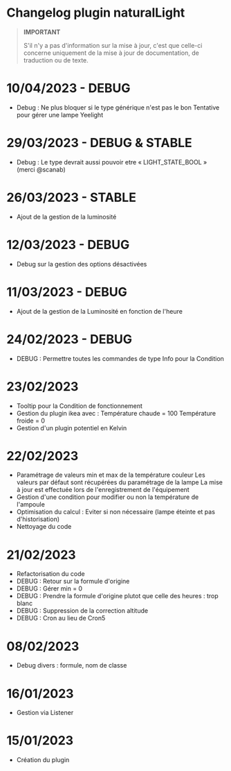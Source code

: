 # Changelog plugin naturalLight

>**IMPORTANT**
>
>S'il n'y a pas d'information sur la mise à jour, c'est que celle-ci concerne uniquement de la mise à jour de documentation, de traduction ou de texte.

# 10/04/2023 - DEBUG

- Debug : Ne plus bloquer si le type générique n'est pas le bon
          Tentative pour gérer une lampe Yeelight

# 29/03/2023 - DEBUG & STABLE

- Debug : Le type devrait aussi pouvoir etre « LIGHT_STATE_BOOL »
(merci @scanab)

# 26/03/2023 - STABLE

- Ajout de la gestion de la luminosité

# 12/03/2023 - DEBUG

- Debug sur la gestion des options désactivées

# 11/03/2023 - DEBUG

- Ajout de la gestion de la Luminosité en fonction de l'heure

# 24/02/2023 - DEBUG

- DEBUG : Permettre toutes les commandes de type Info pour la Condition

# 23/02/2023

- Tooltip pour la Condition de fonctionnement
- Gestion du plugin ikea avec :
    Température chaude = 100
    Température froide = 0
- Gestion d'un plugin potentiel en Kelvin

# 22/02/2023

- Paramétrage de valeurs min et max de la température couleur
  Les valeurs par défaut sont récupérées du paramétrage de la lampe
  La mise à jour est effectuée lors de l'enregistrement de l'équipement
- Gestion d'une condition pour modifier ou non la température de l'ampoule
- Optimisation du calcul : Eviter si non nécessaire (lampe éteinte et pas d'historisation)
- Nettoyage du code

# 21/02/2023

- Refactorisation du code
- DEBUG : Retour sur la formule d'origine
- DEBUG : Gérer min = 0
- DEBUG : Prendre la formule d'origine plutot que celle des heures : trop blanc
- DEBUG : Suppression de la correction altitude
- DEBUG : Cron au lieu de Cron5

# 08/02/2023

- Debug divers : formule, nom de classe

# 16/01/2023

- Gestion via Listener

# 15/01/2023

- Création du plugin
